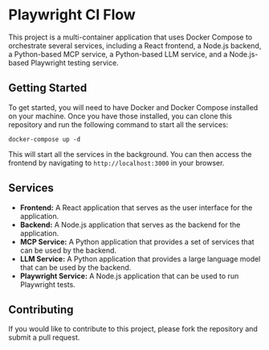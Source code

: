 # Playwright CI Flow

This project is a multi-container application that uses Docker Compose to orchestrate several services, including a React frontend, a Node.js backend, a Python-based MCP service, a Python-based LLM service, and a Node.js-based Playwright testing service.

## Getting Started

To get started, you will need to have Docker and Docker Compose installed on your machine. Once you have those installed, you can clone this repository and run the following command to start all the services:

```
docker-compose up -d
```

This will start all the services in the background. You can then access the frontend by navigating to `http://localhost:3000` in your browser.

## Services

*   **Frontend:** A React application that serves as the user interface for the application.
*   **Backend:** A Node.js application that serves as the backend for the application.
*   **MCP Service:** A Python application that provides a set of services that can be used by the backend.
*   **LLM Service:** A Python application that provides a large language model that can be used by the backend.
*   **Playwright Service:** A Node.js application that can be used to run Playwright tests.

## Contributing

If you would like to contribute to this project, please fork the repository and submit a pull request.

